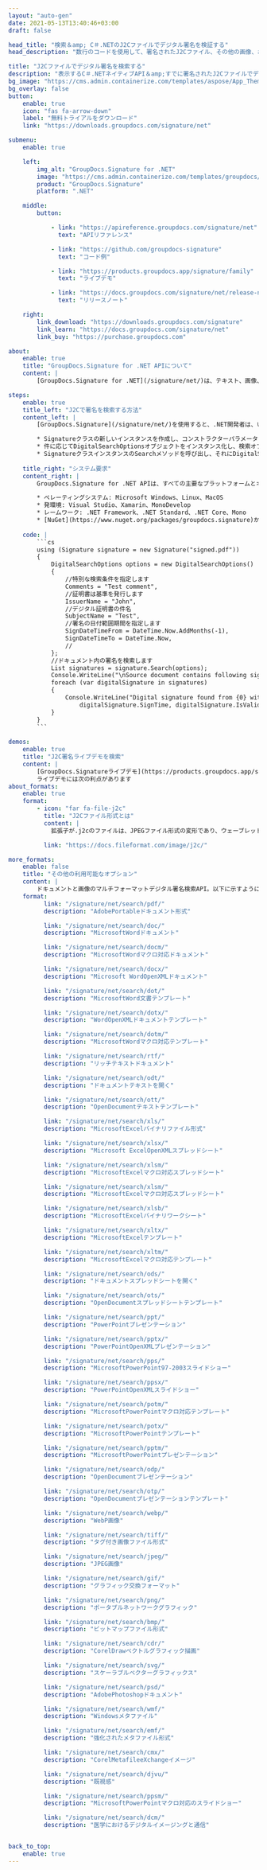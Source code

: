```yaml
---
layout: "auto-gen"
date: 2021-05-13T13:40:46+03:00
draft: false

head_title: "検索＆amp; C＃.NETのJ2Cファイルでデジタル署名を検証する"
head_description: "数行のコードを使用して、署名されたJ2Cファイル、その他の画像、およびドキュメントファイル形式のデジタル署名を検索するC＃.NET API."

title: "J2Cファイルでデジタル署名を検索する"
description: "表示するC＃.NETネイティブAPI＆amp;すでに署名されたJ2Cファイルでデジタル署名を検索し、署名証明書を分析します。数行のコードを使用して、ドキュメント内で高度電子署名操作を実行します."
bg_image: "https://cms.admin.containerize.com/templates/aspose/App_Themes/V3/images/bg/header1.png"
bg_overlay: false
button:
    enable: true
    icon: "fas fa-arrow-down"
    label: "無料トライアルをダウンロード"
    link: "https://downloads.groupdocs.com/signature/net"

submenu:
    enable: true

    left:
        img_alt: "GroupDocs.Signature for .NET"
        image: "https://cms.admin.containerize.com/templates/groupdocs/images/product-logos/90x90-noborder/groupdocs-signature-net.png"
        product: "GroupDocs.Signature"
        platform: ".NET"

    middle:
        button:

            - link: "https://apireference.groupdocs.com/signature/net"
              text: "APIリファレンス"

            - link: "https://github.com/groupdocs-signature"
              text: "コード例"

            - link: "https://products.groupdocs.app/signature/family"
              text: "ライブデモ"

            - link: "https://docs.groupdocs.com/signature/net/release-notes"
              text: "リリースノート"

    right:
        link_download: "https://downloads.groupdocs.com/signature"
        link_learn: "https://docs.groupdocs.com/signature/net"
        link_buy: "https://purchase.groupdocs.com"

about:
    enable: true
    title: "GroupDocs.Signature for .NET APIについて"
    content: |
        [GroupDocs.Signature for .NET](/signature/net/)は、テキスト、画像、バーコード、スタンプ、フォームフィールド、QRコード、メタデータなどのさまざまな署名タイプを使用してデジタルドキュメントに電子署名する高度な.NETAPIです。ユーザーは、PDF、Microsoft Word、Excelワークシート、PowerPointプレゼンテーション、Adobe Photoshop、メタファイル、および画像ファイル形式内のデジタル署名をロード、編集、検証、保存、削除、検索、およびプレビューでき、必要に応じて署名プロパティをカスタマイズするための追加サポートがあります。

steps:
    enable: true
    title_left: "J2Cで署名を検索する方法"
    content_left: |
        [GroupDocs.Signature](/signature/net/)を使用すると、.NET開発者は、いくつかの簡単な手順を実装することで、アプリケーション内からJ2Cファイルのデジタル署名を簡単に表示および検索できます。

        * Signatureクラスの新しいインスタンスを作成し、コンストラクターパラメーターとしてソースドキュメントパスを渡します。
        * 件に応じてDigitalSearchOptionsオブジェクトをインスタンス化し、検索オプションを指定します。
        * SignatureクラスインスタンスのSearchメソッドを呼び出し、それにDigitalSearchOptionsを渡します。
        
    title_right: "システム要求"
    content_right: |
        GroupDocs.Signature for .NET APIは、すべての主要なプラットフォームとオペレーティングシステムでサポートされています。以下のコードを実行する前に、システムに次の前提条件がインストールされていることを確認してください。

        * ペレーティングシステム: Microsoft Windows、Linux、MacOS
        * 発環境: Visual Studio、Xamarin、MonoDevelop
        * レームワーク: .NET Framework、.NET Standard、.NET Core、Mono
        * [NuGet](https://www.nuget.org/packages/groupdocs.signature)からGroupDocs.Signaturefor.NETの最新バージョンをダウンロードします
        
    code: |
        ```cs
        using (Signature signature = new Signature("signed.pdf"))
        {
            DigitalSearchOptions options = new DigitalSearchOptions()
            {
                //特別な検索条件を指定します
                Comments = "Test comment",
                //証明書は基準を発行します
                IssuerName = "John",
                //デジタル証明書の件名
                SubjectName = "Test",
                //署名の日付範囲期間を指定します
                SignDateTimeFrom = DateTime.Now.AddMonths(-1),
                SignDateTimeTo = DateTime.Now,
                //
            };
            //ドキュメント内の署名を検索します
            List signatures = signature.Search(options);
            Console.WriteLine("\nSource document contains following signatures.");
            foreach (var digitalSignature in signatures)
            {
                Console.WriteLine("Digital signature found from {0} with validation flag {1}. Certificate SN {2}",
                    digitalSignature.SignTime, digitalSignature.IsValid, digitalSignature.Certificate?.SerialNumber);
            }
        }
        ```
        
demos:
    enable: true
    title: "J2C署名ライブデモを検索"
    content: |
        [GroupDocs.Signatureライブデモ](https://products.groupdocs.app/signature/family)サイトにアクセスして、今すぐJ2Cファイルの電子署名を追加してください。
        ライブデモには次の利点があります
about_formats:
    enable: true
    format:
        - icon: "far fa-file-j2c"
          title: "J2Cファイル形式とは"
          content: |
            拡張子が.j2cのファイルは、JPEGファイル形式の変形であり、ウェーブレット圧縮で圧縮されます。マーカーとセグメントのシステムは、JPEG2000ファイル形式とほぼ同じです。 J2Cファイル形式は、非可逆圧縮と可逆圧縮の両方をサポートするJPEG2000スタンドのパート1で定義されている形式です。 JPEG 2000コードストリームは、JP2または別のファイル形式に埋め込まれるように設計されていますが、それ自体がファイルに表示される場合もあります。 J2Cファイルは、Adobe Photoshop 2020、Adobe Illustrator 2020、およびCorelPaintshopProを使用して開くことができます。 J2Cファイル形式の詳細

          link: "https://docs.fileformat.com/image/j2c/"

more_formats:
    enable: false
    title: "その他の利用可能なオプション"
    content: |
        ドキュメントと画像のマルチフォーマットデジタル署名検索API。以下に示すように、いくつかの一般的なファイル形式から署名を検索します。
    format: 
          link: "/signature/net/search/pdf/"
          description: "AdobePortableドキュメント形式"

          link: "/signature/net/search/doc/"
          description: "MicrosoftWordドキュメント"

          link: "/signature/net/search/docm/"
          description: "MicrosoftWordマクロ対応ドキュメント"

          link: "/signature/net/search/docx/"
          description: "Microsoft WordOpenXMLドキュメント"

          link: "/signature/net/search/dot/"
          description: "MicrosoftWord文書テンプレート"

          link: "/signature/net/search/dotx/"
          description: "WordOpenXMLドキュメントテンプレート"

          link: "/signature/net/search/dotm/"
          description: "MicrosoftWordマクロ対応テンプレート"

          link: "/signature/net/search/rtf/"
          description: "リッチテキストドキュメント"

          link: "/signature/net/search/odt/"
          description: "ドキュメントテキストを開く"

          link: "/signature/net/search/ott/"
          description: "OpenDocumentテキストテンプレート"

          link: "/signature/net/search/xls/"
          description: "MicrosoftExcelバイナリファイル形式"

          link: "/signature/net/search/xlsx/"
          description: "Microsoft ExcelOpenXMLスプレッドシート"

          link: "/signature/net/search/xlsm/"
          description: "MicrosoftExcelマクロ対応スプレッドシート"

          link: "/signature/net/search/xlsm/"
          description: "MicrosoftExcelマクロ対応スプレッドシート"

          link: "/signature/net/search/xlsb/"
          description: "MicrosoftExcelバイナリワークシート"

          link: "/signature/net/search/xltx/"
          description: "MicrosoftExcelテンプレート"

          link: "/signature/net/search/xltm/"
          description: "MicrosoftExcelマクロ対応テンプレート"

          link: "/signature/net/search/ods/"
          description: "ドキュメントスプレッドシートを開く"

          link: "/signature/net/search/ots/"
          description: "OpenDocumentスプレッドシートテンプレート"

          link: "/signature/net/search/ppt/"
          description: "PowerPointプレゼンテーション"

          link: "/signature/net/search/pptx/"
          description: "PowerPointOpenXMLプレゼンテーション"

          link: "/signature/net/search/pps/"
          description: "MicrosoftPowerPoint97-2003スライドショー"

          link: "/signature/net/search/ppsx/"
          description: "PowerPointOpenXMLスライドショー"

          link: "/signature/net/search/potm/"
          description: "MicrosoftPowerPointマクロ対応テンプレート"

          link: "/signature/net/search/potx/"
          description: "MicrosoftPowerPointテンプレート"

          link: "/signature/net/search/pptm/"
          description: "MicrosoftPowerPointプレゼンテーション"

          link: "/signature/net/search/odp/"
          description: "OpenDocumentプレゼンテーション"

          link: "/signature/net/search/otp/"
          description: "OpenDocumentプレゼンテーションテンプレート"

          link: "/signature/net/search/webp/"
          description: "WebP画像"

          link: "/signature/net/search/tiff/"
          description: "タグ付き画像ファイル形式"

          link: "/signature/net/search/jpeg/"
          description: "JPEG画像"

          link: "/signature/net/search/gif/"
          description: "グラフィック交換フォーマット"

          link: "/signature/net/search/png/"
          description: "ポータブルネットワークグラフィック"

          link: "/signature/net/search/bmp/"
          description: "ビットマップファイル形式"

          link: "/signature/net/search/cdr/"
          description: "CorelDrawベクトルグラフィック描画"

          link: "/signature/net/search/svg/"
          description: "スケーラブルベクターグラフィックス"

          link: "/signature/net/search/psd/"
          description: "AdobePhotoshopドキュメント"

          link: "/signature/net/search/wmf/"
          description: "Windowsメタファイル"

          link: "/signature/net/search/emf/"
          description: "強化されたメタファイル形式"

          link: "/signature/net/search/cmx/"
          description: "CorelMetafileeXchangeイメージ"

          link: "/signature/net/search/djvu/"
          description: "既視感"

          link: "/signature/net/search/ppsm/"
          description: "MicrosoftPowerPointマクロ対応のスライドショー"

          link: "/signature/net/search/dcm/"
          description: "医学におけるデジタルイメージングと通信"


back_to_top:
    enable: true
---
```

